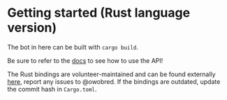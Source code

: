 # Getting started (Rust language version)
The bot in here can be built with `cargo build`.

Be sure to refer to the [docs](https://github.com/shiro-nya/2025-chess-bot-tournament/wiki/Chess-API-(Rust)) to see how to use the API!

The Rust bindings are volunteer-maintained and can be found externally [here](https://github.com/owobred/chess-competition-rust-bindings), report any issues to @owobred.
If the bindings are outdated, update the commit hash in `Cargo.toml`.
